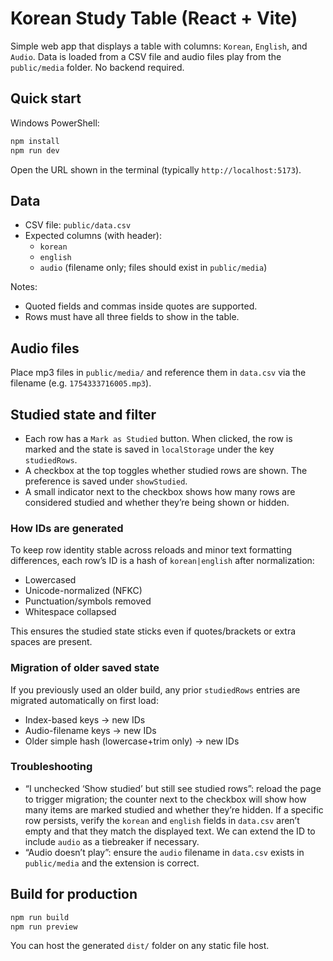 # Korean Study Table (React + Vite)

Simple web app that displays a table with columns: `Korean`, `English`, and `Audio`. Data is loaded from a CSV file and audio files play from the `public/media` folder. No backend required.

## Quick start

Windows PowerShell:

```powershell
npm install
npm run dev
```

Open the URL shown in the terminal (typically `http://localhost:5173`).

## Data

- CSV file: `public/data.csv`
- Expected columns (with header):
	- `korean`
	- `english`
	- `audio` (filename only; files should exist in `public/media`)

Notes:
- Quoted fields and commas inside quotes are supported.
- Rows must have all three fields to show in the table.

## Audio files

Place mp3 files in `public/media/` and reference them in `data.csv` via the filename (e.g. `1754333716005.mp3`).

## Studied state and filter

- Each row has a `Mark as Studied` button. When clicked, the row is marked and the state is saved in `localStorage` under the key `studiedRows`.
- A checkbox at the top toggles whether studied rows are shown. The preference is saved under `showStudied`.
- A small indicator next to the checkbox shows how many rows are considered studied and whether they’re being shown or hidden.

### How IDs are generated

To keep row identity stable across reloads and minor text formatting differences, each row’s ID is a hash of `korean|english` after normalization:

- Lowercased
- Unicode-normalized (NFKC)
- Punctuation/symbols removed
- Whitespace collapsed

This ensures the studied state sticks even if quotes/brackets or extra spaces are present.

### Migration of older saved state

If you previously used an older build, any prior `studiedRows` entries are migrated automatically on first load:

- Index-based keys → new IDs
- Audio-filename keys → new IDs
- Older simple hash (lowercase+trim only) → new IDs

### Troubleshooting

- “I unchecked ‘Show studied’ but still see studied rows”: reload the page to trigger migration; the counter next to the checkbox will show how many items are marked studied and whether they’re hidden. If a specific row persists, verify the `korean` and `english` fields in `data.csv` aren’t empty and that they match the displayed text. We can extend the ID to include `audio` as a tiebreaker if necessary.
- “Audio doesn’t play”: ensure the `audio` filename in `data.csv` exists in `public/media` and the extension is correct.

## Build for production

```powershell
npm run build
npm run preview
```

You can host the generated `dist/` folder on any static file host.
